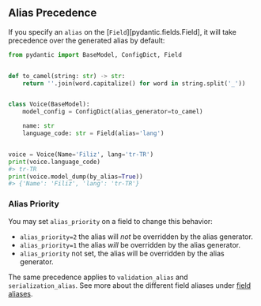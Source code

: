 ## Alias Precedence

If you specify an `alias` on the [`Field`][pydantic.fields.Field], it will take precedence over the generated alias by default:

```py
from pydantic import BaseModel, ConfigDict, Field


def to_camel(string: str) -> str:
    return ''.join(word.capitalize() for word in string.split('_'))


class Voice(BaseModel):
    model_config = ConfigDict(alias_generator=to_camel)

    name: str
    language_code: str = Field(alias='lang')


voice = Voice(Name='Filiz', lang='tr-TR')
print(voice.language_code)
#> tr-TR
print(voice.model_dump(by_alias=True))
#> {'Name': 'Filiz', 'lang': 'tr-TR'}
```

### Alias Priority

You may set `alias_priority` on a field to change this behavior:

* `alias_priority=2` the alias will *not* be overridden by the alias generator.
* `alias_priority=1` the alias *will* be overridden by the alias generator.
* `alias_priority` not set, the alias will be overridden by the alias generator.

The same precedence applies to `validation_alias` and `serialization_alias`.
See more about the different field aliases under [field aliases](../usage/fields.md#field-aliases).
